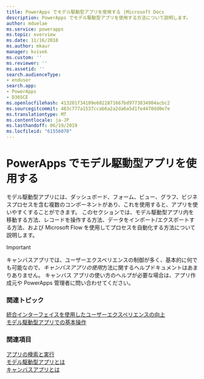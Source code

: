 ```yaml
---
title: PowerApps でモデル駆動型アプリを使用する |Microsoft Docs
description: PowerApps でモデル駆動型アプリを使用する方法について説明します。
author: mduelae
ms.service: powerapps
ms.topic: overview
ms.date: 11/16/2018
ms.author: mkaur
manager: kvivek
ms.custom: ''
ms.reviewer: ''
ms.assetid: ''
search.audienceType:
- enduser
search.app:
- PowerApps
- D365CE
ms.openlocfilehash: 413201f34109e6022871667bd9773834904acbc2
ms.sourcegitcommit: 483c777a1537ccab6a2a2da6a5d1fe4470dd0e7e
ms.translationtype: MT
ms.contentlocale: ja-JP
ms.lasthandoff: 06/19/2019
ms.locfileid: "61556070"
---
```

# <a name="use-model-driven-apps-in-powerapps"></a>PowerApps でモデル駆動型アプリを使用する

モデル駆動型アプリには、ダッシュボード、フォーム、ビュー、グラフ、ビジネスプロセスを含む複数のコンポーネントがあり、これを使用すると、アプリを使いやすくすることができます。 このセクションでは、モデル駆動型アプリ内を移動する方法、レコードを操作する方法、データをインポート/エクスポートする方法、および Microsoft Flow を使用してプロセスを自動化する方法について説明します。 

> [!IMPORTANT]
> キャンバスアプリでは、ユーザーエクスペリエンスの制御が多く、基本的に何でも可能なので、*キャンバスアプリの使用*方法に関するヘルプドキュメントはあまりありません。 キャンバス アプリの使い方のヘルプが必要な場合は、アプリ作成元や PowerApps 管理者に問い合わせてください。

### <a name="related-topics"></a>関連トピック

[統合インターフェイスを使用したユーザーエクスペリエンスの向上](unified-interface.md)<br/>
[モデル駆動型アプリでの基本操作](navigation.md)

### <a name="see-also"></a>関連項目

[アプリの検索と実行](index.md)<br/>
[モデル駆動型アプリとは](/powerapps/maker/model-driven-apps/model-driven-app-overview)<br/>
[キャンバスアプリとは](/powerapps/maker/canvas-apps/getting-started)

